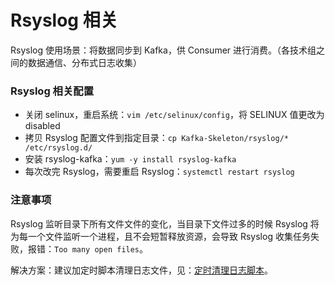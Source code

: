 # Rsyslog 相关

Rsyslog 使用场景：将数据同步到 Kafka，供 Consumer 进行消费。（各技术组之间的数据通信、分布式日志收集）

### Rsyslog 相关配置

- 关闭 selinux，重启系统：`vim /etc/selinux/config`，将 SELINUX 值更改为 disabled
- 拷贝 Rsyslog 配置文件到指定目录：`cp Kafka-Skeleton/rsyslog/* /etc/rsyslog.d/`
- 安装 rsyslog-kafka：`yum -y install rsyslog-kafka`
- 每次改完 Rsyslog，需要重启 Rsyslog：`systemctl restart rsyslog`

### 注意事项

Rsyslog 监听目录下所有文件文件的变化，当目录下文件过多的时候 Rsyslog 将为每一个文件监听一个进程，且不会短暂释放资源，会导致 Rsyslog 收集任务失败，报错：`Too many open files`。  

解决方案：建议加定时脚本清理日志文件，见：[定时清理日志脚本](定时清理日志脚本.md)。  

